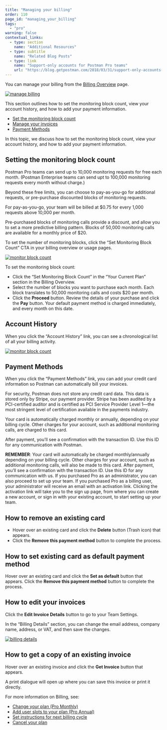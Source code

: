 ```yaml
---
title: "Managing your billing"
order: 110
page_id: "managing_your_billing"
tags: 
  - "pro"
warning: false
contextual_links:
  - type: section
    name: "Additional Resources"
  - type: subtitle
    name: "Related Blog Posts"
  - type: link
    name: "Support-only accounts for Postman Pro teams"
    url: "https://blog.getpostman.com/2018/03/31/support-only-accounts-for-postman-pro-teams/?_ga=2.116871558.1078379737.1571761632-963694147.1565912089"
---
```


You can manage your billing from the [Billing Overview](https://go.postman.co/billing/overview) page.

[![manage billing](https://assets.postman.com/postman-docs/WS-billing-overview-page.png)](https://assets.postman.com/postman-docs/WS-billing-overview-page.png)

This section outlines how to set the monitoring block count, view your account history, and how to add your payment information.

* [Set the monitoring block count](#set)
* [Manage your invoices](#invoices)
* [Payment Methods](#payment)

In this topic, we discuss how to set the monitoring block count, view your account history, and how to add your payment information.

## Setting the monitoring block count

Postman Pro teams can send up to 10,000 monitoring requests for free each month. (Postman Enterprise teams can send upt to 100,000 monitoring requests every month without charge.)

Beyond these free limits, you can choose to pay-as-you-go for additional requests, or pre-purchase discounted blocks of monitoring requests.

For pay-as-you-go, your team will be  billed at $0.75 for every 1,000 requests above 10,000 per month.

Pre-purchased blocks of monitoring calls provide a discount, and allow you to set a more predictive billing pattern. Blocks of 50,000 monitoring calls are available for a monthly price of $20.

To set the number of monitoring blocks, click the “Set Monitoring Block Count” CTA in your billing overview or usage pages.

[![monitor block count](https://assets.postman.com/postman-docs/managingyourbilling2.png)](https://assets.postman.com/postman-docs/managingyourbilling2.png)

To set the monitoring block count:

* Click the “Set Monitoring Block Count” in the “Your Current Plan” section in the Billing Overview.
* Select the number of blocks you want to purchase each month. Each block translates to 50,000 monitoring calls and costs $20 per month.
* Click the **Proceed** button. Review the details of your purchase and click the **Pay** button. Your default payment method is charged immediately, and every month on this date.

## Account History

When you click the “Account History” link, you can see a chronological list of all your billing activity.

[![monitor block count](https://assets.postman.com/postman-docs/WS-account-history.png)](https://assets.postman.com/postman-docs/WS-account-history.png)

## Payment Methods

When you click the “Payment Methods” link, you can add your credit card information so Postman can automatically bill your invoices.

For security, Postman does not store any credit card data. This data is stored only by Stripe, our payment provider. Stripe has been audited by a PCI-certified auditor and is certified as PCI Service Provider Level 1—the most stringent level of certification available in the payments industry.

Your card is automatically charged monthly or annually, depending on your billing cycle. Other charges for your account, such as additional monitoring calls, are charged to this card.

After payment, you’ll see a confirmation with the transaction ID. Use this ID for any communication with Postman.

**REMEMBER**: Your card will automatically be charged monthly/annually depending on your billing cycle. Other charges for your account, such as additional monitoring calls, will also be made to this card.
After payment, you’ll see a confirmation with the transaction ID. Use this ID for any communication with us. If you purchased Pro as an administrator, you can also proceed to set up your team. If you purchased Pro as a billing user, your administrator will receive an email with an activation link. Clicking the activation link will take you to the sign up page, from where you can create a new account, or sign in with your existing account, to start setting up your team.

## How to remove an existing card

* Hover over an existing card and click the **Delete** button (Trash icon) that appears.
* Click the **Remove this payment method** button to complete the process.

## How to set existing card as default payment method

Hover over an existing card and click the **Set as default** button that appears.
Click the **Remove this payment method** button to complete the process.

## How to edit your invoices

Click the **Edit Invoice Details** button to go to your Team Settings.

In the “Billing Details” section, you can change the email address, company name, address, or VAT, and then save the changes.

[![billing details](https://assets.postman.com/postman-docs/managingyourbilling4.png)](https://assets.postman.com/postman-docs/managingyourbilling4.png)

## How to get a copy of an existing invoice

Hover over an existing invoice and click the **Get Invoice** button that appears.

A print dialogue will open up where you can save this invoice or print it directly.

For more information on Billing, see:

* [Change your plan (Pro Monthly)](/docs/pro/managing-pro/changing-your-plan)
* [Add user slots to your plan (Pro Annual)](/docs/pro/managing-pro/changing-your-plan)
* [Set instructions for next billing cycle](/docs/pro/managing-pro/changing-your-plan)
* [Cancel your plan](/docs/pro/managing-pro/changing-your-plan)

